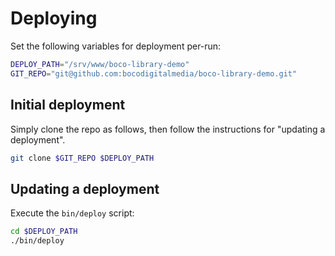 # Deploying

Set the following variables for deployment per-run:

```bash
DEPLOY_PATH="/srv/www/boco-library-demo"
GIT_REPO="git@github.com:bocodigitalmedia/boco-library-demo.git"
```

## Initial deployment

Simply clone the repo as follows, then follow the instructions for "updating a deployment".

```bash
git clone $GIT_REPO $DEPLOY_PATH
```

## Updating a deployment

Execute the `bin/deploy` script:

```bash
cd $DEPLOY_PATH
./bin/deploy
```
